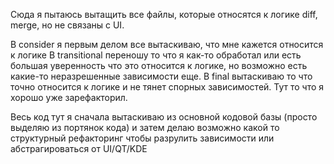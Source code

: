 Сюда я пытаюсь вытащить все файлы, которые относятся к логике diff, merge, но не связаны c UI.

В consider я первым делом все вытаскиваю, что мне кажется относится к логике
В transitional переношу то что я как-то обработал или есть большая уверенность что это относится к логике, но возможно есть какие-то неразрешенные зависимости еще.
В final вытаскиваю то что точно относится к логике и не тянет спорных зависимостей. Тут то что я хорошо уже зарефакторил.

Весь код тут я сначала вытаскиваю из основной кодовой базы (просто выделяю из портянок кода) и затем делаю
возможно какой то структурный рефакторинг чтобы разрулить зависимости или абстрагироваться от UI/QT/KDE